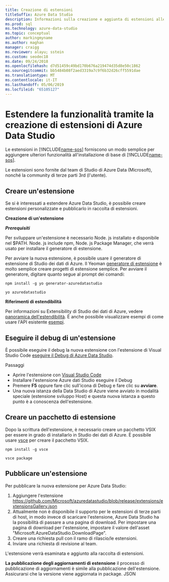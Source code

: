 ```yaml
---
title: Creazione di estensioni
titleSuffix: Azure Data Studio
description: Informazioni sulla creazione e aggiunta di estensioni alle Data Studio di Azure
ms.prod: sql
ms.technology: azure-data-studio
ms.topic: conceptual
author: markingmyname
ms.author: maghan
manager: craigg
ms.reviewer: alayu; sstein
ms.custom: seodec18
ms.date: 09/24/2018
ms.openlocfilehash: d7d51459c49bd170b676a219474d35d8e50c1862
ms.sourcegitcommit: bb5484b08f2aed3319a7c9f6b32d26cff5591dae
ms.translationtype: MT
ms.contentlocale: it-IT
ms.lasthandoff: 05/06/2019
ms.locfileid: "65105127"
---
```

# <a name="extend-the-functionality-by-creating-azure-data-studio-extensions"></a>Estendere la funzionalità tramite la creazione di estensioni di Azure Data Studio

Le estensioni in [!INCLUDE[name-sos](../includes/name-sos-short.md)] forniscono un modo semplice per aggiungere ulteriori funzionalità all'installazione di base di [!INCLUDE[name-sos](../includes/name-sos-short.md)].

Le estensioni sono fornite dal team di Studio di Azure Data (Microsoft), nonché la community di terze parti 3rd (l'utente).


## <a name="author-an-extension"></a>Creare un'estensione

Se si è interessati a estendere Azure Data Studio, è possibile creare estensioni personalizzate e pubblicarlo in raccolta di estensioni.

**Creazione di un'estensione**

***Prerequisiti***

Per sviluppare un'estensione è necessario Node. js installato e disponibile nel $PATH. Node. js include npm, Node. js Package Manager, che verrà usato per installare il generatore di estensione.

Per avviare la nuova estensione, è possibile usare il generatore di estensione di Studio dei dati di Azure. Il Yeoman [generatore di estensione](https://www.npmjs.com/package/generator-azuredatastudio) è molto semplice creare progetti di estensione semplice. Per avviare il generatore, digitare quanto segue al prompt dei comandi:

`npm install -g yo generator-azuredatastudio`

`yo azuredatastudio`


**Riferimenti di estendibilità**

Per informazioni su Extensibility di Studio dei dati di Azure, vedere [panoramica dell'estendibilità](extensibility.md). È anche possibile visualizzare esempi di come usare l'API esistente [esempi](https://github.com/Microsoft/azuredatastudio/tree/master/samples).


## <a name="debug-an-extension"></a>Eseguire il debug di un'estensione

È possibile eseguire il debug la nuova estensione con l'estensione di Visual Studio Code [eseguire il Debug di Azure Data Studio](https://github.com/kevcunnane/sqlops-debug).

Passaggi
- Aprire l'estensione con [Visual Studio Code](https://code.visualstudio.com/)
- Installare l'estensione Azure dati Studio eseguire il Debug
- Premere **F5** oppure fare clic sull'icona di Debug e fare clic su **avviare**.
- Una nuova istanza della Data Studio di Azure viene avviato in modalità speciale (estensione sviluppo Host) e questa nuova istanza a questo punto è a conoscenza dell'estensione.


## <a name="create-an-extension-package"></a>Creare un pacchetto di estensione

Dopo la scrittura dell'estensione, è necessario creare un pacchetto VSIX per essere in grado di installarlo in Studio dei dati di Azure. È possibile usare [vsce](https://github.com/Microsoft/vscode-vsce) per creare il pacchetto VSIX.

`npm install -g vsce`

`vsce package`


## <a name="publish-an-extension"></a>Pubblicare un'estensione

Per pubblicare la nuova estensione per Azure Data Studio:

1. Aggiungere l'estensione https://github.com/Microsoft/azuredatastudio/blob/release/extensions/extensionsGallery.json
2. Attualmente non è disponibile il supporto per le estensioni di terze parti di host, in modo invece di scaricare l'estensione, Azure Data Studio ha la possibilità di passare a una pagina di download. Per impostare una pagina di download per l'estensione, impostare il valore dell'asset "Microsoft.AzureDataStudio.DownloadPage".
3. Creare una richiesta pull con il ramo di rilascio/le estensioni.
4. Inviare una richiesta di revisione al team.

L'estensione verrà esaminata e aggiunto alla raccolta di estensioni.

**La pubblicazione degli aggiornamenti di estensione** il processo di pubblicazione di aggiornamenti è simile alla pubblicazione dell'estensione. Assicurarsi che la versione viene aggiornata in package. JSON
